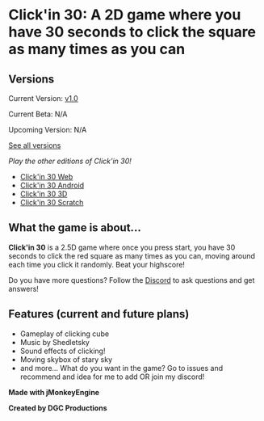 
# **Click'in 30: A 2D game where you have 30 seconds to click the square as many times as you can**

## **Versions**
Current Version: [v1.0](https://github.com/DGCProductions/Click-in-90/releases/tag/v1.0)

Current Beta: N/A

Upcoming Version: N/A

[See all versions](https://github.com/DGCProductions/Click-in-90/releases)

*Play the other editions of Click'in 30!*
- [Click'in 30 Web](https://dgcproductions.github.io/)
- [Click'in 30 Android](https://play.google.com/store/apps/details?id=org.lunapark.dev.jmonkey3template)
- [Click'in 30 3D](https://www.indiedb.com/games/clickin-30-3d)
- [Click'in 30 Scratch](https://scratch.mit.edu/projects/306598008/)

## **What the game is about...**

**Click'in 30** is a 2.5D game where once you press start, you have 30 seconds to click the red square as many times as you can, moving around each time you click it randomly. Beat your highscore!

Do you have more questions? Follow the [Discord](https://discord.gg/JvyF9Pq) to ask questions and get answers!

## **Features (current and future plans)**
- Gameplay of clicking cube
- Music by Shedletsky 
- Sound effects of clicking!
- Moving skybox of stary sky
 - and more... What do you want in the game? Go to issues and recommend and idea for me to add OR join my discord!
 
 **Made with jMonkeyEngine**
 
 **Created by DGC Productions**

